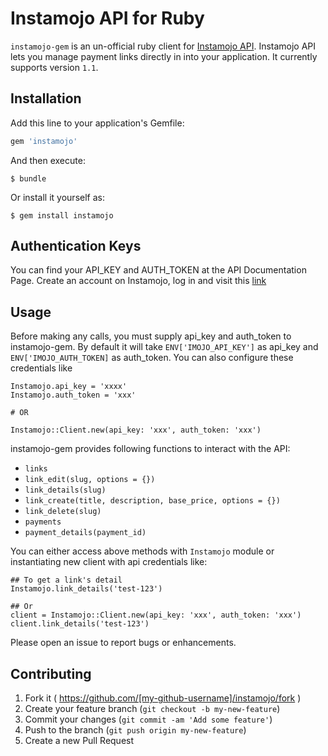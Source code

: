 # Instamojo API for Ruby

`instamojo-gem` is an un-official ruby client for [Instamojo API](https://www.instamojo.com/developers/rest/). Instamojo API lets you manage payment links directly in into your application. It currently supports version `1.1`.

## Installation

Add this line to your application's Gemfile:

```ruby
gem 'instamojo'
```

And then execute:

    $ bundle

Or install it yourself as:

    $ gem install instamojo


## Authentication Keys

You can find your API_KEY and AUTH_TOKEN at the API Documentation Page. Create an account on Instamojo, log in and visit this [link](https://www.instamojo.com/api/1.1/docs/)

## Usage

Before making any calls, you must supply api_key and auth_token to instamojo-gem. By default it will take `ENV['IMOJO_API_KEY']` as api_key and `ENV['IMOJO_AUTH_TOKEN]` as auth_token. You can also configure these credentials like

```
Instamojo.api_key = 'xxxx'
Instamojo.auth_token = 'xxx'

# OR

Instamojo::Client.new(api_key: 'xxx', auth_token: 'xxx')

```

instamojo-gem provides following functions to interact with the API:

* `links`
* `link_edit(slug, options = {})`
* `link_details(slug)`
* `link_create(title, description, base_price, options = {})`
* `link_delete(slug)`
* `payments`
* `payment_details(payment_id)`


You can either access above methods with `Instamojo` module or instantiating new client with api credentials like:

```
## To get a link's detail
Instamojo.link_details('test-123')

## Or
client = Instamojo::Client.new(api_key: 'xxx', auth_token: 'xxx')
client.link_details('test-123')

```

Please open an issue to report bugs or enhancements.


## Contributing

1. Fork it ( https://github.com/[my-github-username]/instamojo/fork )
2. Create your feature branch (`git checkout -b my-new-feature`)
3. Commit your changes (`git commit -am 'Add some feature'`)
4. Push to the branch (`git push origin my-new-feature`)
5. Create a new Pull Request
